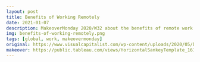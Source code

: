 ```yaml
---
layout: post
title: Benefits of Working Remotely
date: 2021-01-07
description: MakeoverMonday 2020/W32 about the benefits of remote work
img: benefits-of-working-remotely.png
tags: [global, work, makeovermonday]
original: https://www.visualcapitalist.com/wp-content/uploads/2020/05/benefits-of-remote-working.png
makeover: https://public.tableau.com/views/HorizontalSankeyTemplate_16100584947670/Sankey?:language=en-GB&:display_count=y&publish=yes&:origin=viz_share_link
---
```

